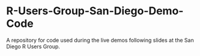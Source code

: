 R-Users-Group-San-Diego-Demo-Code
=================================
A repository for code used during the live demos following slides at the San Diego R Users Group.
